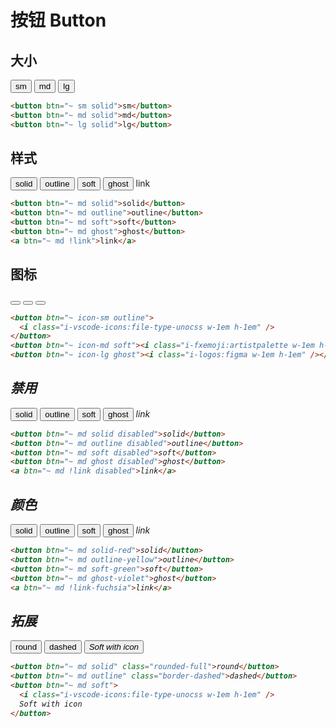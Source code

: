 # 按钮 Button

## 大小

<button btn="~ sm solid">sm</button>
<button btn="~ md solid">md</button>
<button btn="~ lg solid">lg</button>

```html
<button btn="~ sm solid">sm</button>
<button btn="~ md solid">md</button>
<button btn="~ lg solid">lg</button>
```

## 样式

<button btn="~ md solid">solid</button>
<button btn="~ md outline">outline</button>
<button btn="~ md soft">soft</button>
<button btn="~ md ghost">ghost</button>
<a btn="~ md !link">link</a>

```html
<button btn="~ md solid">solid</button>
<button btn="~ md outline">outline</button>
<button btn="~ md soft">soft</button>
<button btn="~ md ghost">ghost</button>
<a btn="~ md !link">link</a>
```

## 图标

<button btn="~ icon-sm outline">
<i class="i-vscode-icons:file-type-unocss w-1em h-1em" />
</button>
<button btn="~ icon-md soft"><i class="i-fxemoji:artistpalette w-1em h-1em" /></button>
<button btn="~ icon-lg ghost"><i class="i-logos:figma w-1em h-1em" /></button>

```html
<button btn="~ icon-sm outline">
  <i class="i-vscode-icons:file-type-unocss w-1em h-1em" />
</button>
<button btn="~ icon-md soft"><i class="i-fxemoji:artistpalette w-1em h-1em" /></button>
<button btn="~ icon-lg ghost"><i class="i-logos:figma w-1em h-1em" /></button>
```

## 禁用

<button btn="~ md solid disabled">solid</button>
<button btn="~ md outline disabled">outline</button>
<button btn="~ md soft disabled">soft</button>
<button btn="~ md ghost disabled">ghost</button>
<a btn="~ md !link disabled">link</a>

```html
<button btn="~ md solid disabled">solid</button>
<button btn="~ md outline disabled">outline</button>
<button btn="~ md soft disabled">soft</button>
<button btn="~ md ghost disabled">ghost</button>
<a btn="~ md !link disabled">link</a>
```

## 颜色

<button btn="~ md solid-red">solid</button>
<button btn="~ md outline-yellow">outline</button>
<button btn="~ md soft-green">soft</button>
<button btn="~ md ghost-violet">ghost</button>
<a btn="~ md !link-fuchsia">link</a>

```html
<button btn="~ md solid-red">solid</button>
<button btn="~ md outline-yellow">outline</button>
<button btn="~ md soft-green">soft</button>
<button btn="~ md ghost-violet">ghost</button>
<a btn="~ md !link-fuchsia">link</a>
```

## 拓展

<button btn="~ md solid" class="rounded-full">round</button>
<button btn="~ md outline" class="border-dashed">dashed</button>
<button btn="~ md soft">
<i class="i-vscode-icons:file-type-unocss w-1em h-1em" />
Soft with icon
</button>

```html
<button btn="~ md solid" class="rounded-full">round</button>
<button btn="~ md outline" class="border-dashed">dashed</button>
<button btn="~ md soft">
  <i class="i-vscode-icons:file-type-unocss w-1em h-1em" />
  Soft with icon
</button>
```
